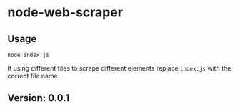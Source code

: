 
# node-web-scraper

## Usage
    node index.js

If using different files to scrape different elements replace `index.js` with the correct file name.


## Version: 0.0.1
